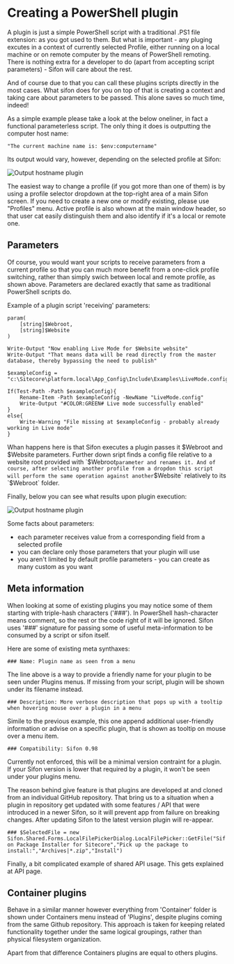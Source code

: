 # Creating a PowerShell plugin

A plugin is just a simple PowerShell script with a traditional .PS1 file extension: as you got used to them. But what is important - any pluging excutes in a context of currently selected Profile, either running on a local machine or on remote computer by the means of PowerShell remoting. There is nothing extra for a developer to do (apart from accepting script parameters) - Sifon will care about the rest.

And of course due to that you can call these plugins scripts directly in the most cases. What sifon does for you on top of that is creating a context and taking care about parameters to be passed. This alone saves so much time, indeed!

As a simple example please take a look at the below oneliner, in fact a functional parameterless script. The only thing it does is outputting the computer host name: 

`"The current machine name is: $env:computername"`

Its output would vary, however, depending on the selected profile at Sifon:

![Output hostname plugin](https://raw.githubusercontent.com/wiki/MartinMiles/Sifon/img/Plugins/OutputHostname.png "Output hostname plugin") 

The easiest way to change a profile (if you got more than one of them) is by using a profile selector dropdown at the top-right area of a main Sifon screen. If you need to create a new one or modify existing, please use "Profiles" menu. Active profile is also whown at the main window header, so that user cat easily distinguish them and also identify if it's a local or remote one.


## Parameters

Of course, you would want your scripts to receive parameters from a current profile so that you can much more benefit from a one-click profile switching, rather than simply swich between local and remote profile, as shown above. Parameters are declared exactly that same as traditional PowerShell scripts do.

Example of a plugin script 'receiving' parameters:

``` 
param(
	[string]$Webroot,
    [string]$Website
)

Write-Output "Now enabling Live Mode for $Website website"
Write-Output "That means data will be read directly from the master database, thereby bypassing the need to publish"

$exampleConfig = "c:\Sitecore\platform.local\App_Config\Include\Examples\LiveMode.config.example"

If(Test-Path -Path $exampleConfig){
    Rename-Item -Path $exampleConfig -NewName "LiveMode.config"
    Write-Output "#COLOR:GREEN# Live mode successfully enabled"
}
else{
    Write-Warning "File missing at $exampleConfig - probably already working in Live mode"
}
```

Whan happens here is that Sifon executes a plugin passes it $Webroot and $Website parameters. Further down sript finds a config file relative to a website root provided with `$Webroot` parameter and renames it. And of course, after selecting another profile from a dropdon this script will perform the same operation against another `$Website` relatively to its `$Webroot` folder.

Finally, below you can see what results upon plugin execution:

![Output hostname plugin](https://raw.githubusercontent.com/wiki/MartinMiles/Sifon/img/Plugins/LiveMode.png "Output hostname plugin") 



Some facts about parameters:
- each parameter receives value from a corresponding field from a selected profile
- you can declare only those parameters that your plugin will use
- you aren't limited by default profile parameters - you can create as many custom as you want




## Meta information

When looking at some of existing plugins you may notice some of them starting with triple-hash characters ('###'). In PowerShell hash-character means comment, so the rest or the code right of it will be ignored. Sifon uses '###' signature for passing some of useful meta-information to be consumed by a script or sifon itself.

Here are some of existing meta synthaxes:

`### Name: Plugin name as seen from a menu`

The line above is a way to provide a friendly name for your plugin to be seen under Plugins menus. If missing from your script, plugin will be shown under its filename instead.

`### Description: More verbose description that pops up with a tooltip when hovering mouse over a plugin in a menu`

Simile to the previous example, this one append additional user-friendly information or advise on a specific plugin, that is shown as tooltip on mouse over a menu item.

`### Compatibility: Sifon 0.98`

Currently not enforced, this will be a minimal version contraint for a plugin. If your Sifon version is lower that required by a plugin, it won't be seen under your plugins menu.

The reason behind give feature is that plugins are developed at and cloned from an individual GitHub repository. That bring us to a situation when a plugin in repository get updated with some features / API that were introduced in a newer Sifon, so it will prevent app from failure on breaking changes. After updating Sifon to the latest version plugin will re-appear.

`### $SelectedFile = new Sifon.Shared.Forms.LocalFilePickerDialog.LocalFilePicker::GetFile("Sifon Package Installer for Sitecore","Pick up the package to install:","Archives|*.zip","Install")`

Finally, a bit complicated example of shared API usage. This gets explained at API page.



## Container plugins

Behave in a similar manner however everything from 'Container' folder is shown under Containers menu instead of 'Plugins', despite plugins coming from the same Github repository. This approach is taken for keeping related functionality together under the same logical groupings, rather than physical filesystem organization.

Apart from that difference Containers plugins are equal to others plugins.